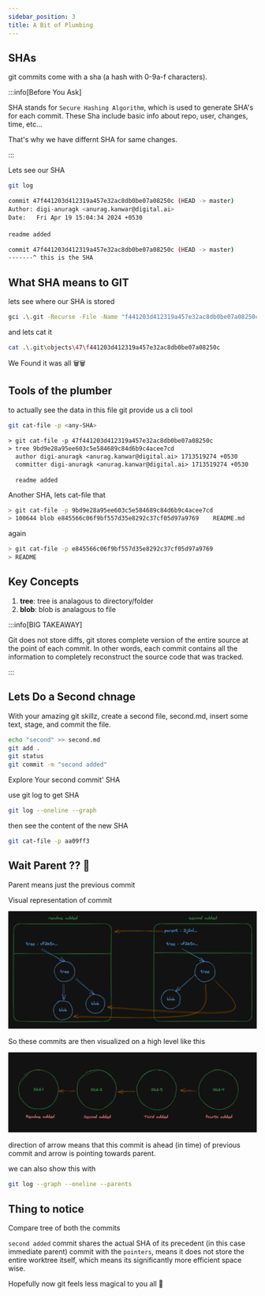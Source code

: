 ```yaml
---
sidebar_position: 3
title: A Bit of Plumbing
---
```


## SHAs

git commits come with a sha (a hash with 0-9a-f characters).

:::info[Before You Ask]

SHA stands for `Secure Hashing Algorithm`, which is used to generate SHA's for each commit. These Sha include basic info about repo, user, changes, time, etc...

That's why we have differnt SHA for same changes.

:::

Lets see our SHA

```bash
git log
```

```bash
commit 47f441203d412319a457e32ac8db0be07a08250c (HEAD -> master)
Author: digi-anuragk <anurag.kanwar@digital.ai>
Date:   Fri Apr 19 15:04:34 2024 +0530

readme added
```

```bash
commit 47f441203d412319a457e32ac8db0be07a08250c (HEAD -> master)
-------^ this is the SHA
```

## What SHA means to GIT

lets see where our SHA is stored

```bash
gci .\.git -Recurse -File -Name "f441203d412319a457e32ac8db0be07a08250c"
```

and lets cat it

```bash
cat .\.git\objects\47\f441203d412319a457e32ac8db0be07a08250c
```

We Found it was all 🗑️🗑️

## Tools of the plumber

to actually see the data in this file git provide us a cli tool

```bash
git cat-file -p <any-SHA>
```

```output
> git cat-file -p 47f441203d412319a457e32ac8db0be07a08250c
> tree 9bd9e28a95ee603c5e584689c84d6b9c4acee7cd
  author digi-anuragk <anurag.kanwar@digital.ai> 1713519274 +0530
  committer digi-anuragk <anurag.kanwar@digital.ai> 1713519274 +0530

  readme added
```

Another SHA, lets cat-file that

```bash
> git cat-file -p 9bd9e28a95ee603c5e584689c84d6b9c4acee7cd
> 100644 blob e845566c06f9bf557d35e8292c37cf05d97a9769    README.md
```

again

```bash
> git cat-file -p e845566c06f9bf557d35e8292c37cf05d97a9769
> README
```

## Key Concepts

1. **tree**: tree is analagous to directory/folder
2. **blob**: blob is analagous to file

:::info[BIG TAKEAWAY]

Git does not store diffs, git stores complete version of the entire source at the point of each commit. In other words, each commit contains all the information to completely reconstruct the source code that was tracked.

:::

## Lets Do a Second chnage

<Problem>
With your amazing git skillz, create a second file, second.md, insert some text, stage, and commit the file.
    <Solution>

```bash
echo "second" >> second.md
git add .
git status
git commit -m "second added"
```

</Solution>
</Problem>

<Problem>
Explore Your second commit' SHA
    <Solution>

use git log to get SHA

```bash
git log --oneline --graph
```

then see the content of the new SHA

```bash
git cat-file -p aa09ff3
```

</Solution>
</Problem>

## Wait Parent ?? 🤔

Parent means just the previous commit

Visual representation of commit

![alt text](../../static/img/git-tree-ds.png)

So these commits are then visualized on a high level like this

![alt text](../../static/img/commits-hl.png)

direction of arrow means that this commit is ahead (in time) of previous commit and arrow is pointing towards parent.

we can also show this with

```bash
git log --graph --oneline --parents
```

## Thing to notice

Compare tree of both the commits

`second added` commit shares the actual SHA of its precedent (in this case immediate parent) commit with the `pointers`, means it does not store the entire worktree itself, which means its significantly more efficient space wise.

Hopefully now git feels less magical to you all 🫨
